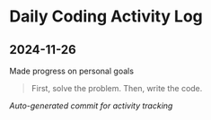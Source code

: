 # Daily Coding Activity Log

## 2024-11-26

Made progress on personal goals

> First, solve the problem. Then, write the code.

*Auto-generated commit for activity tracking*
